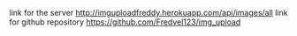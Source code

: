 link for the server http://imguploadfreddy.herokuapp.com/api/images/all
link for github repository https://github.com/Fredvel123/img_upload